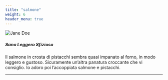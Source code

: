 ```yaml
---
title: "salmone"
weight: 6
header_menu: true
---
```


![Jane Doe](images/salmone.jpg)

##### Sano Leggero Sfizioso

Il salmone in crosta di pistacchi sembra quasi impanato al forno, in modo leggero e gustoso. Sicuramente un’altra panatura croccante che vi consiglio. Io adoro poi l’accoppiata salmone e pistacchi.

----


